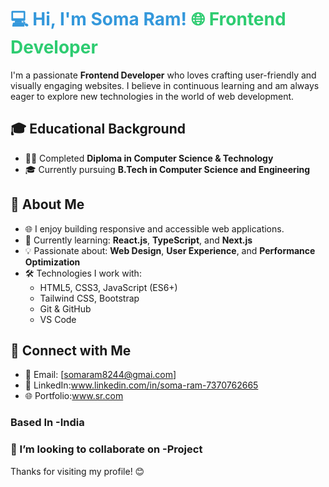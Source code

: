 # <span style="color: #3498db;">💻 Hi, I'm Soma Ram!</span> <span style="color: #2ecc71;">🌐 Frontend Developer</span>

I'm a passionate **Frontend Developer** who loves crafting user-friendly and visually engaging websites. I believe in continuous learning and am always eager to explore new technologies in the world of web development.

## 🎓 Educational Background
- 🧑‍🎓 Completed **Diploma in Computer Science & Technology**
- 🎓 Currently pursuing **B.Tech in Computer Science and Engineering**

## 🚀 About Me
- 🌐 I enjoy building responsive and accessible web applications.
- 🌱 Currently learning: **React.js**, **TypeScript**, and **Next.js**
- 💡 Passionate about: **Web Design**, **User Experience**, and **Performance Optimization**
- 🛠️ Technologies I work with:
  - HTML5, CSS3, JavaScript (ES6+)
  - Tailwind CSS, Bootstrap
  - Git & GitHub
  - VS Code
## 🔗 Connect with Me
- 📧 Email: [somaram8244@gmai.com]
- 💼 LinkedIn:www.linkedin.com/in/soma-ram-7370762665
- 🌐 Portfolio:www.sr.com


### Based In -India
### 👯 I’m looking to collaborate on -Project


Thanks for visiting my profile! 😊
  
  



